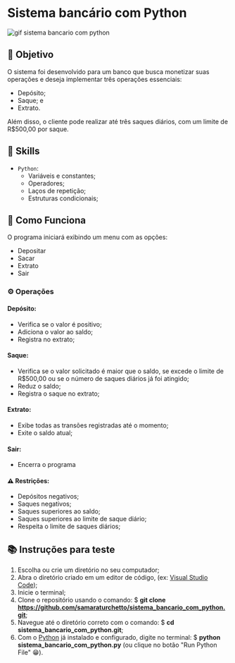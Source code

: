 # Sistema bancário com Python

![gif sistema bancario com python](https://github.com/user-attachments/assets/c91fa9b0-c94a-4c60-9494-f5c7e318ed40)

## 🎯 Objetivo

O sistema foi desenvolvido para um banco que busca monetizar suas operações e deseja implementar três operações essenciais:

- Depósito;
- Saque; e
- Extrato.

Além disso, o cliente pode realizar até três saques diários, com um limite de R$500,00 por saque.

## 🔨 Skills

- `Python`:
  - Variáveis e constantes;
  - Operadores;
  - Laços de repetição;
  - Estruturas condicionais;

## 📝 Como Funciona

O programa iniciará exibindo um menu com as opções:

- Depositar
- Sacar
- Extrato
- Sair

### ⚙️ Operações

#### Depósito:

- Verifica se o valor é positivo;
- Adiciona o valor ao saldo;
- Registra no extrato;

#### Saque:

- Verifica se o valor solicitado é maior que o saldo, se excede o limite de R$500,00 ou se o número de saques diários já foi atingido;
- Reduz o saldo;
- Registra o saque no extrato;

#### Extrato:

- Exibe todas as transões registradas até o momento;
- Exite o saldo atual;

#### Sair:

- Encerra o programa

#### ⚠️ Restrições:

- Depósitos negativos;
- Saques negativos;
- Saques superiores ao saldo;
- Saques superiores ao limite de saque diário;
- Respeita o limite de saques diários;

## 📚 Instruções para teste

1. Escolha ou crie um diretório no seu computador;
2. Abra o diretório criado em um editor de código, (ex: [Visual Studio Code](https://code.visualstudio.com/));
3. Inicie o terminal;
4. Clone o repositório usando o comando: $ **git clone https://github.com/samaraturchetto/sistema_bancario_com_python.git**;
5. Navegue até o diretório correto com o comando: $ **cd sistema_bancario_com_python.git**;
6. Com o [Python](https://www.python.org/) já instalado e configurado, digite no terminal: $ **python sistema_bancario_com_python.py** (ou clique no botão "Run Python File" 😁).
